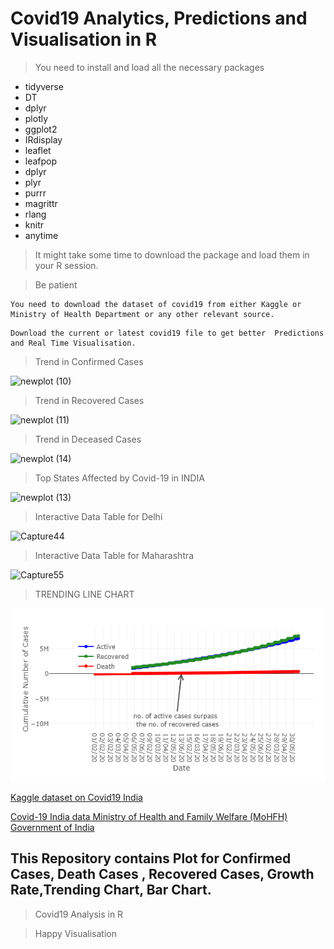 # Covid19 Analytics, Predictions and Visualisation in R
>You need to install and load all the necessary packages

* tidyverse
* DT
* dplyr
* plotly
* ggplot2
* IRdisplay
* leaflet
* leafpop
* dplyr
* plyr
* purrr
* magrittr
* rlang
* knitr
* anytime

> It might take some time to download the package and load them in your R session.

> Be patient

```
You need to download the dataset of covid19 from either Kaggle or Ministry of Health Department or any other relevant source.
```
```
Download the current or latest covid19 file to get better  Predictions and Real Time Visualisation.
```
> Trend in Confirmed Cases

![newplot (10)](https://user-images.githubusercontent.com/30586187/88217196-cec0b180-cc7b-11ea-865e-e0867d4d5ee3.png)

> Trend in Recovered Cases

![newplot (11)](https://user-images.githubusercontent.com/30586187/88217193-cd8f8480-cc7b-11ea-98ad-58b1b8f42ae4.png)

> Trend in Deceased Cases

![newplot (14)](https://user-images.githubusercontent.com/30586187/88218307-7c809000-cc7d-11ea-9f52-28babfacbfe6.png)

> Top States Affected by Covid-19 in INDIA

![newplot (13)](https://user-images.githubusercontent.com/30586187/88217181-ca949400-cc7b-11ea-960c-99a194c18952.png)

> Interactive Data Table for Delhi

![Capture44](https://user-images.githubusercontent.com/30586187/88217180-c9636700-cc7b-11ea-9662-492ca5c70203.PNG)

> Interactive Data Table for Maharashtra

![Capture55](https://user-images.githubusercontent.com/30586187/88217172-c5cfe000-cc7b-11ea-802f-28ea749ec5d1.PNG)

> TRENDING LINE CHART

![Trend Line Chart](https://github.com/amber5634/Covid19/blob/master/Trend%20Line.png)

[Kaggle dataset on Covid19 India](https://www.kaggle.com/sudalairajkumar/covid19-in-india)

[Covid-19 India data  Ministry of Health and Family Welfare (MoHFH) Government of India](https://www.mohfw.gov.in/ )

## This Repository contains Plot for Confirmed Cases, Death Cases , Recovered Cases, Growth Rate,Trending Chart, Bar Chart.

> Covid19 Analysis in R

> Happy Visualisation
